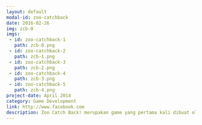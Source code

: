 ```yaml
---
layout: default
modal-id: zoo-catchback
date: 2016-02-26
img: zcb-0
imgs:
 - id: zoo-catchback-1
   path: zcb-0.png
 - id: zoo-catchback-2
   path: zcb-1.png
 - id: zoo-catchback-3
   path: zcb-2.png
 - id: zoo-catchback-4
   path: zcb-3.png
 - id: zoo-catchback-5
   path: zcb-4.png
project-date: April 2014
category: Game Development
link: http://www.facebook.com
description: Zoo Catch Back! merupakan game yang pertama kali dibuat oleh Tamatin Studio pada 2013 untuk mengikuti lomba Gemastik 6. Zoo Catch Back! berhasil mencapai final Gemastik 6 pada kategori game.<br><br>Zoo Catch Back! merupakan sebuah game yang berceritakan tentang penangkapan satwa-satwa hasil eksperimen gagal yang memiliki kekuatan aneh yang beragam. Pemain harus menangkap semua hewan agar tidak menyebabkan kerusakan yang parah dengan cara memecahkan persoalan geometri!
---
```

